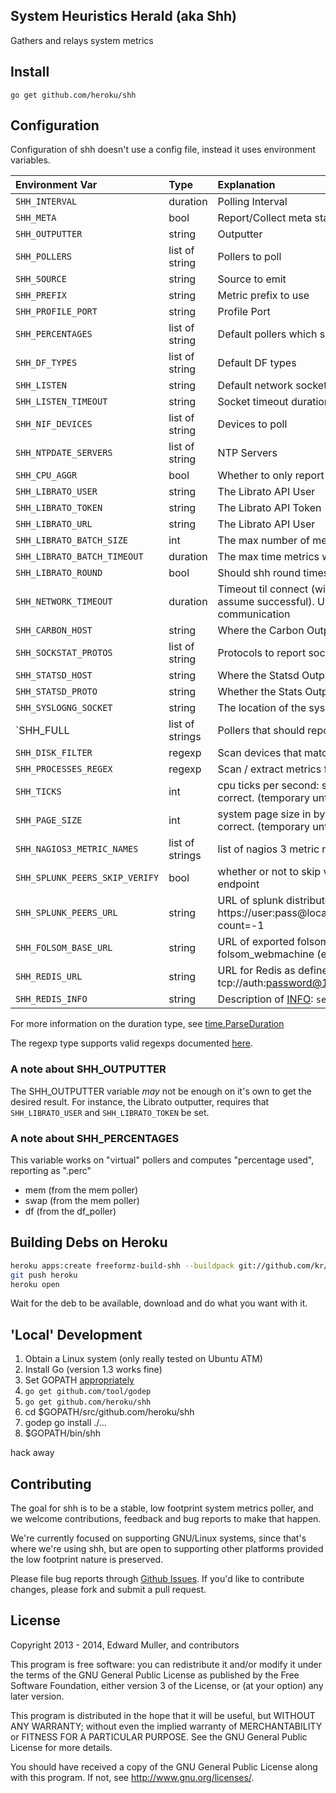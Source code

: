 System Heuristics Herald (aka Shh)
----

Gathers and relays system metrics

## Install

    go get github.com/heroku/shh

## Configuration

Configuration of shh doesn't use a config file, instead it uses environment variables.

| Environment Var | Type | Explanation | Default |
|:----------------|:-----|:------------|:--------|
| `SHH_INTERVAL` | duration | Polling Interval | 10s |
| `SHH_META` | bool | Report/Collect meta stats | false |
| `SHH_OUTPUTTER` | string | Outputter | stdoutl2metder |
| `SHH_POLLERS` | list of string | Pollers to poll | conntrack,cpu,df,disk,listen,load,mem,nif,ntpdate,processes,self |
| `SHH_SOURCE` | string | Source to emit | |
| `SHH_PREFIX` | string | Metric prefix to use | |
| `SHH_PROFILE_PORT` | string | Profile Port | 0 (off) |
| `SHH_PERCENTAGES` | list of string | Default pollers which should report percentages when applicable | |
| `SHH_DF_TYPES` | list of string | Default DF types | btrfs,ext3,ext4,tmpfs,xfs |
| `SHH_LISTEN` | string | Default network socket info for listen | unix,#shh |
| `SHH_LISTEN_TIMEOUT` | string | Socket timeout duration | `SHH_INTERVAL` |
| `SHH_NIF_DEVICES` | list of string | Devices to poll | eth0,lo |
| `SHH_NTPDATE_SERVERS` | list of string | NTP Servers | 0.pool.ntp.org,1.pool.ntp.org |
| `SHH_CPU_AGGR` | bool | Whether to only report aggregate CPU usage | true |
| `SHH_LIBRATO_USER` | string | The Librato API User | |
| `SHH_LIBRATO_TOKEN` | string | The Librato API Token | |
| `SHH_LIBRATO_URL` | string | The Librato API User | https://metrics-api.librato.com/v1/metrics |
| `SHH_LIBRATO_BATCH_SIZE` | int | The max number of metrics to submit in a single request | 500 |
| `SHH_LIBRATO_BATCH_TIMEOUT` | duration | The max time metrics will sit un-delivered | `SHH_INTERVAL` |
| `SHH_LIBRATO_ROUND` | bool | Should shh round times to the nearest interval? | true |
| `SHH_NETWORK_TIMEOUT` | duration | Timeout til connect (will retry). And timeout to first header (will assume successful). Used for HTTP(S) endpoints and other network communication | 5s |
| `SHH_CARBON_HOST` | string | Where the Carbon Outputter sends it's data | |
| `SHH_SOCKSTAT_PROTOS` | list of string | Protocols to report sockstats about | TCP,UDP,TCP6,UDP6 |
| `SHH_STATSD_HOST` | string | Where the Statsd Outputter sends it's data | |
| `SHH_STATSD_PROTO` | string | Whether the Stats Outputter uses TCP or UDP | udp |
| `SHH_SYSLOGNG_SOCKET` | string | The location of the syslog-ng socket | /var/lib/syslog-ng/syslog-ng.ctl |
| `SHH_FULL | list of strings | Pollers that should report full metrics. `shh` defaults to minimal | "" |
| `SHH_DISK_FILTER` | regexp | Scan devices that match this regex | (xv|s)d |
| `SHH_PROCESSES_REGEX` | regexp | Scan / extract metrics for processes that match this regex | \A\z |
| `SHH_TICKS` | int | cpu ticks per second: see `getconf CLK_TCK`. Default is probably correct. (temporary until we use cgo) | 100 |
| `SHH_PAGE_SIZE` | int | system page size in bytes: see `getconf PAGESIZE`. Default is probably correct. (temporary until we use cgo) | 4096 |
| `SHH_NAGIOS3_METRIC_NAMES` | list of strings | list of nagios 3 metric names to report stats on, see `nagios3stats -h` | NUMSERVICES,NUMHOSTS,AVGACTSVCLAT,AVGACTHSTLAT,NUMHSTACTCHK5M,NUMSVCACTCHK5M,NUMHSTACTCHK1M,NUMSVCACTCHK1M |
| `SHH_SPLUNK_PEERS_SKIP_VERIFY` | bool | whether or not to skip verification of HTTPS cert on splunk peers endpoint | false |
| `SHH_SPLUNK_PEERS_URL` | string | URL of splunk distributed peers status (e.g. https://user:pass@localhost:8089/services/search/distributed/peers?count=-1 | |
| `SHH_FOLSOM_BASE_URL` | string | URL of exported folsom metrics via folsome\_cowboy or folsom\_webmachine (e.g. https://localhost:5564/) | |
| `SHH_REDIS_URL` | string | URL for Redis as defined by [goredis](https://github.com/xuyu/goredis) (e.g. tcp://auth:password@127.0.0.1:6379/0?timeout=10s&maxidle=1) | tcp://localhost:6379/0?timeout=10s&maxidle=1 |
| `SHH_REDIS_INFO` | string | Description of [INFO](http://redis.io/commands/info): `section0:key0,key1;section1:key0,key1` to pull | clients:connected_clients;memory:used_memory,used_memory_rss;stats:instantaneous_ops_per_sec;keyspace:db0.keys |

For more information on the duration type, see [time.ParseDuration](http://golang.org/pkg/time/#ParseDuration)

The regexp type supports valid regexps documented [here](http://golang.org/pkg/regexp/).

### A note about SHH_OUTPUTTER

The SHH_OUTPUTTER variable *may* not be enough on it's own to get the desired result. For instance, the Librato outputter, requires that `SHH_LIBRATO_USER` and `SHH_LIBRATO_TOKEN` be set.

### A note about SHH_PERCENTAGES

This variable works on "virtual" pollers and computes "percentage used", reporting as "<metric>.perc"

* mem (from the mem poller)
* swap (from the mem poller)
* df (from the df_poller)


## Building Debs on Heroku

```bash
heroku apps:create freeformz-build-shh --buildpack git://github.com/kr/heroku-buildpack-go.git
git push heroku
heroku open
```

Wait for the deb to be available, download and do what you want with it.

## 'Local' Development

1. Obtain a Linux system (only really tested on Ubuntu ATM)
2. Install Go (version 1.3 works fine)
3. Set GOPATH [appropriately](http://golang.org/doc/code.html)
4. `go get github.com/tool/godep`
3. `go get github.com/heroku/shh`
4. cd $GOPATH/src/github.com/heroku/shh
5. godep go install ./...
6. $GOPATH/bin/shh

hack away

## Contributing

The goal for shh is to be a stable, low footprint system metrics
poller, and we welcome contributions, feedback and bug reports to make
that happen.

We're currently focused on supporting GNU/Linux systems, since that's
where we're using shh, but are open to supporting other platforms
provided the low footprint nature is preserved.

Please file bug reports through
[Github Issues](https://github.com/heroku/shh/issues). If you'd like
to contribute changes, please fork and submit a pull request.

## License

Copyright 2013 - 2014, Edward Muller, and contributors

This program is free software: you can redistribute it and/or modify
it under the terms of the GNU General Public License as published by
the Free Software Foundation, either version 3 of the License, or
(at your option) any later version.

This program is distributed in the hope that it will be useful,
but WITHOUT ANY WARRANTY; without even the implied warranty of
MERCHANTABILITY or FITNESS FOR A PARTICULAR PURPOSE.  See the
GNU General Public License for more details.

You should have received a copy of the GNU General Public License
along with this program.  If not, see <http://www.gnu.org/licenses/>.
